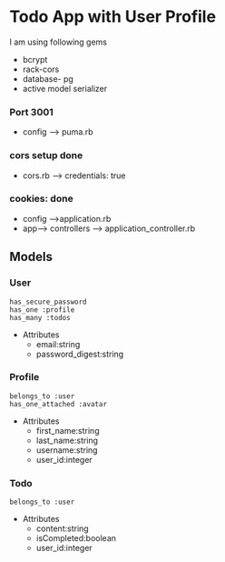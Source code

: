 # Todo App with User Profile

I am using following gems  
- bcrypt
- rack-cors
- database- pg
- active model serializer


### Port 3001
- config --> puma.rb
### cors setup done
- cors.rb --> credentials: true

### cookies: done
- config -->application.rb
- app--> controllers --> application_controller.rb

## Models
### User
    has_secure_password
    has_one :profile
    has_many :todos
- Attributes
    - email:string
    - password_digest:string

### Profile
    belongs_to :user
    has_one_attached :avatar
- Attributes
    - first_name:string
    - last_name:string
    - username:string
    - user_id:integer


### Todo
    belongs_to :user
- Attributes
    - content:string
    - isCompleted:boolean
    - user_id:integer